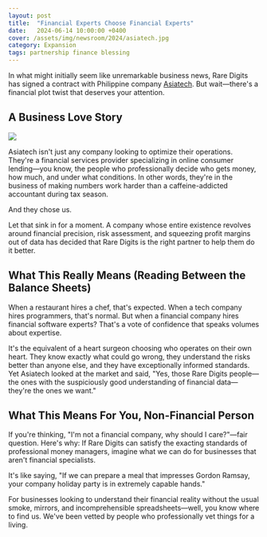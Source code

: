 ```yaml
---
layout: post
title:  "Financial Experts Choose Financial Experts"
date:   2024-06-14 10:00:00 +0400
cover: /assets/img/newsroom/2024/asiatech.jpg
category: Expansion
tags: partnership finance blessing
---
```


In what might initially seem like unremarkable business news, Rare Digits has signed a contract with Philippine company [Asiatech](https://onlineloanspilipinas.ph/en). But wait—there's a financial plot twist that deserves your attention.

## A Business Love Story

<div class="full-width">
  <img src="{{ page.cover }}" />
</div>

Asiatech isn't just any company looking to optimize their operations. They're a financial services provider specializing in online consumer lending—you know, the people who professionally decide who gets money, how much, and under what conditions. In other words, they're in the business of making numbers work harder than a caffeine-addicted accountant during tax season.

And they chose us.

Let that sink in for a moment. A company whose entire existence revolves around financial precision, risk assessment, and squeezing profit margins out of data has decided that Rare Digits is the right partner to help them do it better.

## What This Really Means (Reading Between the Balance Sheets)

When a restaurant hires a chef, that's expected. When a tech company hires programmers, that's normal. But when a financial company hires financial software experts? That's a vote of confidence that speaks volumes about expertise.

It's the equivalent of a heart surgeon choosing who operates on their own heart. They know exactly what could go wrong, they understand the risks better than anyone else, and they have exceptionally informed standards. Yet Asiatech looked at the market and said, "Yes, those Rare Digits people—the ones with the suspiciously good understanding of financial data—they're the ones we want."

## What This Means For You, Non-Financial Person

If you're thinking, "I'm not a financial company, why should I care?"—fair question. Here's why: If Rare Digits can satisfy the exacting standards of professional money managers, imagine what we can do for businesses that aren't financial specialists.

It's like saying, "If we can prepare a meal that impresses Gordon Ramsay, your company holiday party is in extremely capable hands."

For businesses looking to understand their financial reality without the usual smoke, mirrors, and incomprehensible spreadsheets—well, you know where to find us. We've been vetted by people who professionally vet things for a living.
